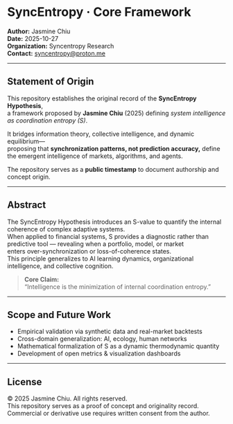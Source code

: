 # SyncEntropy · Core Framework

**Author:** Jasmine Chiu  
**Date:** 2025-10-27  
**Organization:** Syncentropy Research  
**Contact:** syncentropy@proton.me  

---

## Statement of Origin
This repository establishes the original record of the **SyncEntropy Hypothesis**,  
a framework proposed by **Jasmine Chiu** (2025) defining *system intelligence as coordination entropy (S)*.

It bridges information theory, collective intelligence, and dynamic equilibrium—  
proposing that **synchronization patterns, not prediction accuracy,** define the emergent intelligence of markets, algorithms, and agents.

The repository serves as a **public timestamp** to document authorship and concept origin.

---

## Abstract
The SyncEntropy Hypothesis introduces an S-value to quantify the internal coherence of complex adaptive systems.  
When applied to financial systems, S provides a diagnostic rather than predictive tool — revealing when a portfolio, model, or market  
enters over-synchronization or loss-of-coherence states.  
This principle generalizes to AI learning dynamics, organizational intelligence, and collective cognition.

> **Core Claim:**  
> “Intelligence is the minimization of internal coordination entropy.”

---

## Scope and Future Work
- Empirical validation via synthetic data and real-market backtests  
- Cross-domain generalization: AI, ecology, human networks  
- Mathematical formalization of S as a dynamic thermodynamic quantity  
- Development of open metrics & visualization dashboards  

---

## License
© 2025 Jasmine Chiu. All rights reserved.  
This repository serves as a proof of concept and originality record.  
Commercial or derivative use requires written consent from the author.
